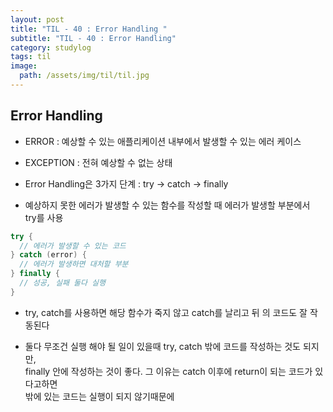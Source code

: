 ```yaml
---
layout: post
title: "TIL - 40 : Error Handling "
subtitle: "TIL - 40 : Error Handling"
category: studylog
tags: til
image:
  path: /assets/img/til/til.jpg
---
```


<!-- more -->
## Error Handling  

* ERROR : 예상할 수 있는 애플리케이션 내부에서 발생할 수 있는 에러 케이스  

* EXCEPTION : 전혀 예상할 수 없는 상태  

* Error Handling은 3가지 단계 : try -> catch -> finally  

* 예상하지 못한 에러가 발생할 수 있는 함수를 작성할 때 에러가 발생할 부분에서  
  try를 사용  

```java
try {
  // 에러가 발생할 수 있는 코드
} catch (error) {
  // 에러가 발생하면 대처할 부분
} finally {
  // 성공, 실패 둘다 실행
}
```

* try, catch를 사용하면 해당 함수가 죽지 않고 catch를 날리고 뒤 의 코드도 잘 작동된다  

* 둘다 무조건 실행 해야 될 일이 있을때 try, catch 밖에 코드를 작성하는 것도 되지만,  
finally 안에 작성하는 것이 좋다. 그 이유는 catch 이후에 return이 되는 코드가 있다고하면  
밖에 있는 코드는 실행이 되지 않기때문에  